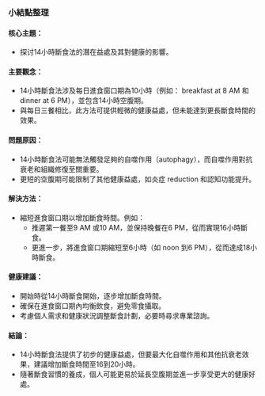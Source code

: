 ### 小結點整理

#### 核心主題：
- 探讨14小時斷食法的潛在益處及其對健康的影響。

#### 主要觀念：
- 14小時斷食法涉及每日進食窗口期為10小時（例如： breakfast at 8 AM 和 dinner at 6 PM），並包含14小時空腹期。
- 與每日三餐相比，此方法可提供輕微的健康益處，但未能達到更長斷食時間的效果。

#### 問題原因：
- 14小時斷食法可能無法觸發足夠的自噬作用（autophagy），而自噬作用對抗衰老和組織修復至關重要。
- 更短的空腹期可能限制了其他健康益處，如炎症 reduction 和認知功能提升。

#### 解決方法：
- 縮短進食窗口期以增加斷食時間。例如：
  - 推遲第一餐至9 AM 或10 AM，並保持晚餐在6 PM，從而實現16小時斷食。
  - 更進一步，將進食窗口期縮短至6小時（如 noon 到6 PM），從而達成18小時斷食。

#### 健康建議：
- 開始時從14小時斷食開始，逐步增加斷食時間。
- 確保在進食窗口期內均衡飲食，避免零食攝取。
- 考慮個人需求和健康狀況調整斷食計劃，必要時尋求專業諮詢。

#### 結論：
- 14小時斷食法提供了初步的健康益處，但要最大化自噬作用和其他抗衰老效果，建議增加斷食時間至16到20小時。
- 隨著斷食習慣的養成，個人可能更易於延長空腹期並進一步享受更大的健康好處。